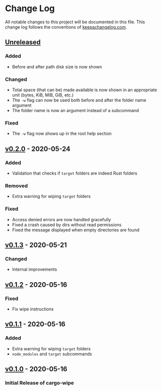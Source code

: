 # Change Log

All notable changes to this project will be documented in this
file. This change log follows the conventions of
[keepachangelog.com](http://keepachangelog.com/).

## [Unreleased]
### Added
- Before and after path disk size is now shown

### Changed
- Total space (that can be) made available is now shown in an appropriate unit (bytes, KiB, MiB, GiB, etc.)
- The `-w` flag can now be used both before and after the folder name argument
- The folder name is now an argument instead of a subcommand

### Fixed
- The `-w` flag now shows up in the root help section

## [v0.2.0] - 2020-05-24
### Added
- Validation that checks if `target` folders are indeed Rust folders

### Removed
- Extra warning for wiping `target` folders

### Fixed
- Access denied errors are now handled gracefully
- Fixed a crash caused by dirs without read permissions
- Fixed the message displayed when empty directories are found

## [v0.1.3] - 2020-05-21
### Changed
- Internal improvements

## [v0.1.2] - 2020-05-16
### Fixed
- Fix wipe instructions

## [v0.1.1] - 2020-05-16
### Added
- Extra warning for wiping `target` folders
- `node_modules` and `target` subcommands

## [v0.1.0] - 2020-05-16
### Initial Release of cargo-wipe

[unreleased]: https://github.com/mihai-dinculescu/cargo-wipe
[v0.2.0]: https://github.com/mihai-dinculescu/cargo-wipe/tree/v0.2.0
[v0.1.3]: https://github.com/mihai-dinculescu/cargo-wipe/tree/v0.1.3
[v0.1.2]: https://github.com/mihai-dinculescu/cargo-wipe/tree/v0.1.2
[v0.1.1]: https://github.com/mihai-dinculescu/cargo-wipe/tree/v0.1.1
[v0.1.0]: https://github.com/mihai-dinculescu/cargo-wipe/tree/v0.1.0
